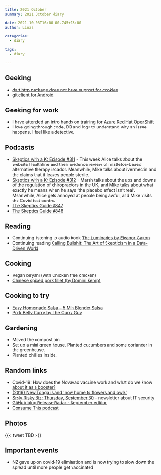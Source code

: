 ```yaml
---
title: 2021 October
summary: 2021 October diary

date: 2021-10-03T16:00:00.745+13:00
author: Linas

categories:
  - diary

tags:
  - diary

---
```


## Geeking

* [dart http package does not have support for cookies](https://github.com/dart-lang/http/issues/170)
* [git client for Android](https://play.google.com/store/apps/details?id=com.manichord.mgit)

## Geeking for work

* I have attended an intro hands on training for [Azure Red Hat OpenShift](https://azure.microsoft.com/en-us/services/openshift/)
* I love going through code, DB and logs to understand why an issue happens. I feel like a detective.
 
## Podcasts

* [Skeptics with a K: Episode #311](http://www.merseysideskeptics.org.uk/2021/09/skeptics-with-a-k-episode-311/) - This week Alice talks about the website Healthline and their evidence review of mistletoe-based alternative therapy iscador. Meanwhile, Mike talks about ivermectin and the claims that it leaves people sterile.
* [Skeptics with a K: Episode #312](http://www.merseysideskeptics.org.uk/2021/09/skeptics-with-a-k-episode-312/) - Marsh talks about the ups and downs of the regulation of chiropractors in the UK, and Mike talks about what exactly he means when he says ‘the placebo effect isn’t real’. Meanwhile, Alice gets annoyed at people being awful, and Mike visits the Covid test centre.
* [The Skeptics Guide #847](https://www.theskepticsguide.org/podcasts/episode-847)
* [The Skeptics Guide #848](https://www.theskepticsguide.org/podcasts/episode-848)

## Reading

* Continuing listening to audio book [The Luminaries by Eleanor Catton](https://www.goodreads.com/book/show/17333230-the-luminaries)
* Continuing reading [Calling Bullshit: The Art of Skepticism in a Data-Driven World](https://www.goodreads.com/book/show/48889983-calling-bullshit) 

## Cooking

* Vegan biryani (with Chicken free chicken)
* [Chinese spiced pork fillet (by Domini Kemp)](https://docs.google.com/document/d/1nOOw9_O7rcYLlAeGSjFLV-i59XH7o2n8XEz-v5U_mbg/edit?usp=sharing)


## Cooking to try

* [Easy Homemade Salsa – 5 Min Blender Salsa](https://www.veganricha.com/easy-homemade-salsa/)
* [Pork Belly Curry by The Curry Guy](https://greatcurryrecipes.net/2014/05/04/chilli-pork-belly-recipe-chef-palash-mitra/)

## Gardening

* Moved the compost bin
* Set up a mini green house. Planted cucumbers and some coriander in the greenhouse. 
* Planted chillies inside.

## Random links

* [Covid-19: How does the Novavax vaccine work and what do we know about it as a booster?](https://i.stuff.co.nz/national/health/coronavirus/300408514/covid19-how-does-the-novavax-vaccine-work-and-what-do-we-know-about-it-as-a-booster)
* [(2019) New Tonga island 'now home to flowers and owls'](https://www.bbc.com/news/world-asia-47153797)
* [Srsly Risky Biz: Thursday, September 30](https://srslyriskybiz.substack.com/p/srsly-risky-biz-thursday-september-958) - newsletter about IT security
* [GitHub blog Release Radar - September edition](https://github.blog/2021-10-08-release-radar-aug-2021/)
* [Consume This podcast](https://www.consumer.org.nz/articles/consume-this-podcast)
 
## Photos

{{< tweet TBD >}}


## Important events

* NZ gave up on covid-19 elimination and is now trying to slow down the spread until more people get vaccinated
